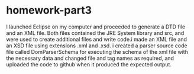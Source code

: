 # homework-part3
I launched Eclipse on my computer and proceeded to generate a DTD file and an XML file. Both files contained the JRE System library and src, and were used to create additional files and write code.i made an XML file and an XSD file using extensions .xml and .xsd. i created a parser source code file called DomParserSchema for executing the schema of the xml file with the necessary data and  changed file and tag names as required, and uploaded the code to github when it produced the expected output.
